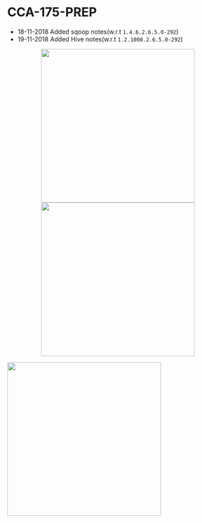 # CCA-175-PREP

- 18-11-2018 Added sqoop notes(w.r.t `1.4.6.2.6.5.0-292`)
- 19-11-2018 Added Hive notes(w.r.t `1.2.1000.2.6.5.0-292`)

<p align="center">
  <img src="https://github.com/Sailendra-R-D/CCA-175-Prep-Resource/blob/master/python-img.png" width="350">
   <img src="https://github.com/Sailendra-R-D/CCA-175-Prep-Resource/blob/master/scala-img.jpg" width="350">
</p>
<p>
  <img src="https://github.com/Sailendra-R-D/CCA-175-Prep-Resource/blob/master/spark-img.png" width="350" align="center">
</p>

